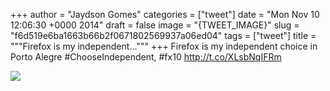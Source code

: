 
+++
author = "Jaydson Gomes"
categories = ["tweet"]
date = "Mon Nov 10 12:06:30 +0000 2014"
draft = false
image = "{TWEET_IMAGE}"
slug = "f6d519e6ba1663b66b2f0671802569937a06ed04"
tags = ["tweet"]
title = """Firefox is my independent..."""
+++
Firefox is my independent choice in Porto Alegre #ChooseIndependent, #fx10 http://t.co/XLsbNqIFRm

![](/images/tweet-media/531779932893220864-B2FDB7uCcAAAUV4.jpg)